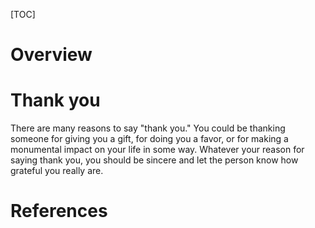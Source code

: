 [TOC]

# Overview

# Thank you
There are many reasons to say "thank you." You could be thanking someone
for giving you a gift, for doing you a favor, or for making a monumental
impact on your life in some way. Whatever your reason for saying thank
you, you should be sincere and let the person know how grateful you
really are.

# References
[1]: http://english.stackexchange.com/questions/146671/when-should-no-problem-replace-youre-welcome-as-a-response-to-thank-you "No problem vs You're welcome"
[2]: http://english.stackexchange.com/questions/2516/how-do-native-english-speakers-respond-to-thank-you "How to respond to thank you"
